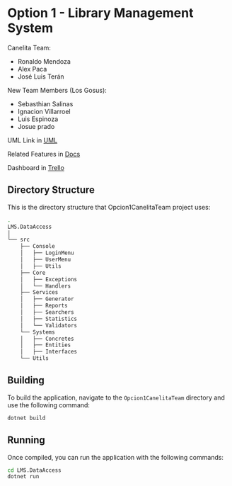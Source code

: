 # Option 1 - Library Management System

Canelita Team:
- Ronaldo Mendoza
- Alex Paca
- José Luis Terán

New Team Members (Los Gosus):
- Sebasthian Salinas
- Ignacion Villarroel
- Luis Espinoza
- Josue prado

UML Link in [UML]([[https://docs.google.com/document/d/128JWc0ZBDK4FGLvrfFyhTGEVVu7W1VVpWqkQInYGBoM/edit?usp=sharing](https://github.com/programacion-6/Opcion1CanelitaTeam/pull/1/files)](https://drive.google.com/file/d/1IVK0H_tIamvZ8Mgc8oWo6c7geZhgwR7q/view?usp=sharing))

Related Features in [Docs](https://docs.google.com/document/d/128JWc0ZBDK4FGLvrfFyhTGEVVu7W1VVpWqkQInYGBoM/edit?usp=sharing)

Dashboard in [Trello](https://trello.com/invite/b/66bfaefd90f57fac8d8a89e2/ATTIe5dc79647cc83c4c1277915c7108c2f8B6931ADF/lms-canelita-team)

## Directory Structure

This is the directory structure that Opcion1CanelitaTeam project uses:

```bash
.
LMS.DataAccess
│
└── src
    ├── Console
    │   ├── LoginMenu
    │   ├── UserMenu
    │   ├── Utils
    ├── Core
    │   ├── Exceptions
    │   └── Handlers
    ├── Services
    │   ├── Generator
    │   ├── Reports
    │   ├── Searchers
    │   ├── Statistics
    │   └── Validators
    └── Systems
    │   ├── Concretes
    │   ├── Entities
    │   ├── Interfaces
    └── Utils
```

## Building

To build the application, navigate to the `Opcion1CanelitaTeam` directory and use the following command:

```bash
dotnet build
```

## Running

Once compiled, you can run the application with the following commands:

```bash
cd LMS.DataAccess
dotnet run
```
